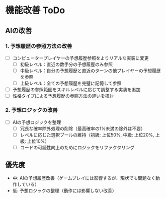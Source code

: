 # 機能改善 ToDo

## AIの改善

### 1. 予想履歴の参照方法の改善
- [ ] コンピュータープレイヤーの予想履歴参照をよりリアルな実装に変更
  - [ ] 初級レベル：直近の数手分の予想履歴のみ参照
  - [ ] 中級レベル：自分の予想履歴と直近のターンの他プレイヤーの予想履歴を参照
  - [ ] 上級レベル：全ての予想履歴を完璧に記憶して参照
- [ ] 予想履歴の参照範囲をスキルレベルに応じて調整する実装を追加
- [ ] 性格タイプによる予想履歴の参照方法の違いを検討

### 2. 予想ロジックの改善
- [ ] AIの予想ロジックを整理
  - [ ] 冗長な確率除外処理の削除（最高確率の1%未満の除外は不要）
  - [ ] レベルに応じた選択プールの維持（初級: 上位50%, 中級: 上位20%, 上級: 上位10%）
  - [ ] コードの可読性向上のためにロジックをリファクタリング

## 優先度
- 中: AIの予想履歴改善（ゲームプレイには影響するが、現状でも問題なく動作している）
- 低: 予想ロジックの整理（動作には影響しない改善） 